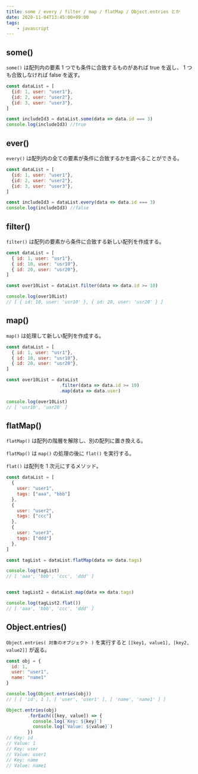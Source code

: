 ```yaml
---
title: some / every / filter / map / flatMap / Object.entries とか
date: 2020-11-04T13:45:00+09:00
tags:
    - javascript
---
```


## some()
`some()` は配列内の要素 1 つでも条件に合致するものがあれば true を返し、 1 つも合致しなければ false を返す。

```javascript
const dataList = [
  {id: 1, user: "user1"},
  {id: 2, user: "user2"},
  {id: 3, user: "user3"},
]

const includeId3 = dataList.some(data => data.id === 3)
console.log(includeId3) //true
```

## ever()
`every()` は配列内の全ての要素が条件に合致するかを調べることができる。
```javascript
const dataList = [
  {id: 1, user: "user1"},
  {id: 2, user: "user2"},
  {id: 3, user: "user3"},
]

const includeId3 = dataList.every(data => data.id === 3)
console.log(includeId3) //false
```

## filter()
`filter()` は配列の要素から条件に合致する新しい配列を作成する。

```javascript
const dataList = [
  { id: 1, user: "usr1"},
  { id: 10, user: "usr10"},
  { id: 20, user: "usr20"},
]

const over10List = dataList.filter(data => data.id >= 10)

console.log(over10List)
// [ { id: 10, user: 'usr10' }, { id: 20, user: 'usr20' } ]
```

## map()
`map()` は処理して新しい配列を作成する。

```javascript
const dataList = [
  { id: 1, user: "usr1"},
  { id: 10, user: "usr10"},
  { id: 20, user: "usr20"},
]

const over10List = dataList
                    .filter(data => data.id >= 10)
                    .map(data => data.user)

console.log(over10List)
// [ 'usr10', 'usr20' ]
```

## flatMap()
`flatMap()` は配列の階層を解除し、別の配列に置き換える。

`flatMap()` は `map()` の処理の後に `flat()` を実行する。

`flat()` は配列を 1 次元にするメソッド。

```javascript
const dataList = [
  {
    user: "user1",
    tags: ["aaa", "bbb"]
  },
  {
    user: "user2",
    tags: ["ccc"]
  },
  {
    user: "user3",
    tags: ["ddd"]
  },
]

const tagList = dataList.flatMap(data => data.tags)

console.log(tagList)
// [ 'aaa', 'bbb', 'ccc', 'ddd' ]


const tagList2 = dataList.map(data => data.tags)

console.log(tagList2.flat())
// [ 'aaa', 'bbb', 'ccc', 'ddd' ]
```

## Object.entries()
`Object.entries( 対象のオブジェクト )` を実行すると `[[key1, value1], [key2, value2]]` が返る。

```javascript
const obj = {
  id: 1,
  user: "user1",
  name: "name1"
}

console.log(Object.entries(obj))
// [ [ 'id', 1 ], [ 'user', 'user1' ], [ 'name', 'name1' ] ]

Object.entries(obj)
        .forEach(([key, value]) => {
          console.log(`Key: ${key}`)
          console.log(`Value: ${value}`)
        })
// Key: id
// Value: 1
// Key: user
// Value: user1
// Key: name
// Value: name1
```

